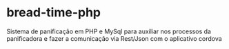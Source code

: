 # bread-time-php
Sistema de panificação em PHP e MySql para auxiliar nos processos da panificadora e fazer a comunicação via Rest/Json com o aplicativo cordova
